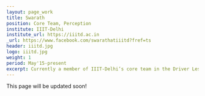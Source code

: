 ```yaml
---
layout: page_work
title: Swarath
position: Core Team, Perception
institute: IIIT-Delhi
institute_url: https://iiitd.ac.in
_url: https://www.facebook.com/swarathatiiitd?fref=ts
header: iiitd.jpg
logo: iiitd.jpg
weight: 1
period: May'15-present
excerpt: Currently a member of IIIT-Delhi’s core team in the Driver Less Challenge by Mahindra. Lead a team of 2 and designed the Test Bench and Perception Module in ROS/C++.
---
```

This page will be updated soon!